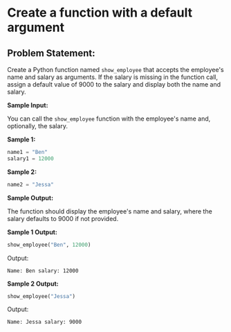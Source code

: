 # Create a function with a default argument

## **Problem Statement:**

Create a Python function named `show_employee` that accepts the employee's name and salary as arguments. If the salary is missing in the function call, assign a default value of 9000 to the salary and display both the name and salary.

**Sample Input:**

You can call the `show_employee` function with the employee's name and, optionally, the salary.

**Sample 1:**

```python
name1 = "Ben"
salary1 = 12000
```

**Sample 2:**

```python
name2 = "Jessa"
```

**Sample Output:**

The function should display the employee's name and salary, where the salary defaults to 9000 if not provided.

**Sample 1 Output:**

```python
show_employee("Ben", 12000)
```

Output:

```
Name: Ben salary: 12000
```

**Sample 2 Output:**

```python
show_employee("Jessa")
```

Output:

```
Name: Jessa salary: 9000
```
